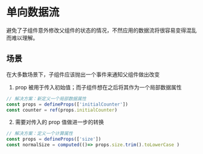 # 单向数据流

避免了子组件意外修改父组件的状态的情况，不然应用的数据流将很容易变得混乱而难以理解。

## 场景

在大多数场景下，子组件应该抛出一个事件来通知父组件做出改变

1. prop 被用于传入初始值；而子组件想在之后将其作为一个局部数据属性

```js
// 解决方案：新定义一个局部数据属性
const props = defineProps(['initialCounter'])
const counter = ref(props.initialCounter)
```

2. 需要对传入的 prop 值做进一步的转换

```js
// 解决方案：定义一个计算属性
const props = defineProps(['size'])
const normalSize = computed(()=> props.size.trim().toLowerCase )
```
